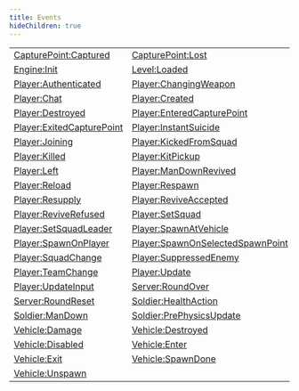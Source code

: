 ```yaml
---
title: Events
hideChildren: true
---
```


|   |   |
| --- | --- |
| [CapturePoint:Captured](/vext/ref/server/event/capturepoint_captured) | [CapturePoint:Lost](/vext/ref/server/event/capturepoint_lost) |
| [Engine:Init](/vext/ref/server/event/engine_init) | [Level:Loaded](/vext/ref/server/event/level_loaded) |
| [Player:Authenticated](/vext/ref/server/event/player_authenticated) | [Player:ChangingWeapon](/vext/ref/server/event/player_changingweapon) |
| [Player:Chat](/vext/ref/server/event/player_chat) | [Player:Created](/vext/ref/server/event/player_created) |
| [Player:Destroyed](/vext/ref/server/event/player_destroyed) | [Player:EnteredCapturePoint](/vext/ref/server/event/player_enteredcapturepoint) |
| [Player:ExitedCapturePoint](/vext/ref/server/event/player_exitedcapturepoint) | [Player:InstantSuicide](/vext/ref/server/event/player_instantsuicide) |
| [Player:Joining](/vext/ref/server/event/player_joining) | [Player:KickedFromSquad](/vext/ref/server/event/player_kickedfromsquad) |
| [Player:Killed](/vext/ref/server/event/player_killed) | [Player:KitPickup](/vext/ref/server/event/player_kitpickup) |
| [Player:Left](/vext/ref/server/event/player_left) | [Player:ManDownRevived](/vext/ref/server/event/player_mandownrevived) |
| [Player:Reload](/vext/ref/server/event/player_reload) | [Player:Respawn](/vext/ref/server/event/player_respawn) |
| [Player:Resupply](/vext/ref/server/event/player_resupply) | [Player:ReviveAccepted](/vext/ref/server/event/player_reviveaccepted) |
| [Player:ReviveRefused](/vext/ref/server/event/player_reviverefused) | [Player:SetSquad](/vext/ref/server/event/player_setsquad) |
| [Player:SetSquadLeader](/vext/ref/server/event/player_setsquadleader) | [Player:SpawnAtVehicle](/vext/ref/server/event/player_spawnatvehicle) |
| [Player:SpawnOnPlayer](/vext/ref/server/event/player_spawnonplayer) | [Player:SpawnOnSelectedSpawnPoint](/vext/ref/server/event/player_spawnonselectedspawnpoint) |
| [Player:SquadChange](/vext/ref/server/event/player_squadchange) | [Player:SuppressedEnemy](/vext/ref/server/event/player_suppressedenemy) |
| [Player:TeamChange](/vext/ref/server/event/player_teamchange) | [Player:Update](/vext/ref/server/event/player_update) |
| [Player:UpdateInput](/vext/ref/server/event/player_updateinput) | [Server:RoundOver](/vext/ref/server/event/server_roundover) |
| [Server:RoundReset](/vext/ref/server/event/server_roundreset) | [Soldier:HealthAction](/vext/ref/server/event/soldier_healthaction) |
| [Soldier:ManDown](/vext/ref/server/event/soldier_mandown) | [Soldier:PrePhysicsUpdate](/vext/ref/server/event/soldier_prephysicsupdate) |
| [Vehicle:Damage](/vext/ref/server/event/vehicle_damage) | [Vehicle:Destroyed](/vext/ref/server/event/vehicle_destroyed) |
| [Vehicle:Disabled](/vext/ref/server/event/vehicle_disabled) | [Vehicle:Enter](/vext/ref/server/event/vehicle_enter) |
| [Vehicle:Exit](/vext/ref/server/event/vehicle_exit) | [Vehicle:SpawnDone](/vext/ref/server/event/vehicle_spawndone) |
| [Vehicle:Unspawn](/vext/ref/server/event/vehicle_unspawn) | |


